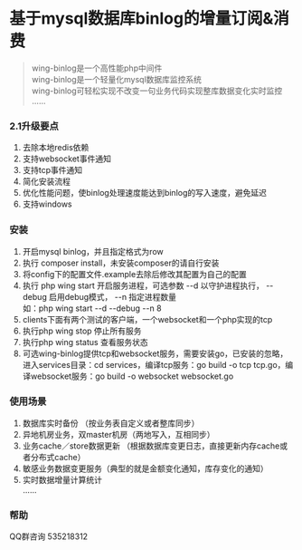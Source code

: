 基于mysql数据库binlog的增量订阅&消费
====
>wing-binlog是一个高性能php中间件    
wing-binlog是一个轻量化mysql数据库监控系统     
wing-binlog可轻松实现不改变一句业务代码实现整库数据变化实时监控      
......

### 2.1升级要点
1. 去除本地redis依赖    
2. 支持websocket事件通知    
3. 支持tcp事件通知    
4. 简化安装流程      
5. 优化性能问题，使binlog处理速度能达到binlog的写入速度，避免延迟
6. 支持windows
   
### 安装
1. 开启mysql binlog，并且指定格式为row        
2. 执行 composer install，未安装composer的请自行安装          
3. 将config下的配置文件.example去除后修改其配置为自己的配置   
4. 执行 php wing start 开启服务进程，可选参数 --d 以守护进程执行， --debug 启用debug模式， --n 指定进程数量         
     如：php wing start --d --debug --n 8          
5. clients下面有两个测试的客户端，一个websocket和一个php实现的tcp      
6. 执行php wing stop 停止所有服务  
7. 执行php wing status 查看服务状态   
8. 可选wing-binlog提供tcp和websocket服务，需要安装go，已安装的忽略， 
进入services目录：cd services，编译tcp服务：go build -o tcp tcp.go，编译websocket服务：go build -o websocket websocket.go
     
### 使用场景
1. 数据库实时备份 （按业务表自定义或者整库同步）    
2. 异地机房业务，双master机房（两地写入，互相同步）     
3. 业务cache／store数据更新 （根据数据库变更日志，直接更新内存cache或者分布式cache）     
4. 敏感业务数据变更服务（典型的就是金额变化通知，库存变化的通知）    
5. 实时数据增量计算统计      
...... 

### 帮助
   QQ群咨询 535218312  